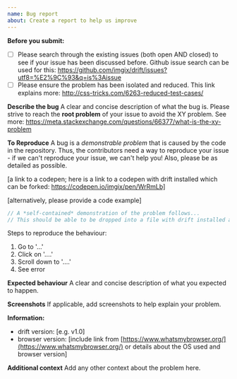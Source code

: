 ```yaml
---
name: Bug report
about: Create a report to help us improve
---
```


**Before you submit:**

- [ ] Please search through the existing issues (both open AND closed) to see if your issue has been discussed before. Github issue search can be used for this: https://github.com/imgix/drift/issues?utf8=%E2%9C%93&q=is%3Aissue
- [ ] Please ensure the problem has been isolated and reduced. This link explains more: http://css-tricks.com/6263-reduced-test-cases/

**Describe the bug**
A clear and concise description of what the bug is. Please strive to reach the **root problem** of your issue to avoid the XY problem. See more: https://meta.stackexchange.com/questions/66377/what-is-the-xy-problem

**To Reproduce**
A bug is a _demonstrable problem_ that is caused by the code in the repository. Thus, the contributors need a way to reproduce your issue - if we can't reproduce your issue, we can't help you! Also, please be as detailed as possible.

[a link to a codepen; here is a link to a codepen with drift installed which can be forked: https://codepen.io/imgix/pen/WrRmLb]

[alternatively, please provide a code example]

```js
// A *self-contained* demonstration of the problem follows...
// This should be able to be dropped into a file with drift installed and just work
```

Steps to reproduce the behaviour:

1.  Go to '...'
2.  Click on '....'
3.  Scroll down to '....'
4.  See error

**Expected behaviour**
A clear and concise description of what you expected to happen.

**Screenshots**
If applicable, add screenshots to help explain your problem.

**Information:**

- drift version: [e.g. v1.0]
- browser version: [include link from [https://www.whatsmybrowser.org/](https://www.whatsmybrowser.org/) or details about the OS used and browser version]

**Additional context**
Add any other context about the problem here.
